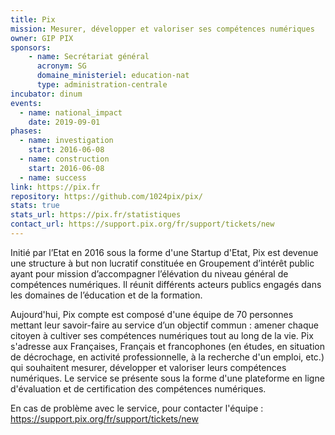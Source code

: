 ```yaml
---
title: Pix
mission: Mesurer, développer et valoriser ses compétences numériques
owner: GIP PIX
sponsors: 
    - name: Secrétariat général
      acronym: SG
      domaine_ministeriel: education-nat
      type: administration-centrale
incubator: dinum
events:
  - name: national_impact
    date: 2019-09-01
phases:
  - name: investigation
    start: 2016-06-08
  - name: construction
    start: 2016-06-08
  - name: success
link: https://pix.fr
repository: https://github.com/1024pix/pix/
stats: true
stats_url: https://pix.fr/statistiques
contact_url: https://support.pix.org/fr/support/tickets/new
---
```


Initié par l’Etat en 2016 sous la forme d'une Startup d'Etat, Pix est devenue une structure à but non lucratif constituée en Groupement d’intérêt public ayant pour mission d’accompagner l’élévation du niveau général de compétences numériques. Il réunit différents acteurs publics engagés dans les domaines de l’éducation et de la formation.

Aujourd'hui, Pix compte est composé d'une équipe de 70 personnes mettant leur savoir-faire au service d’un objectif commun : amener chaque citoyen à cultiver ses compétences numériques tout au long de la vie. Pix s'adresse aux Françaises, Français et francophones (en études, en situation de décrochage, en activité professionnelle, à la recherche d'un emploi, etc.) qui souhaitent mesurer, développer et valoriser leurs compétences numériques. Le service se présente sous la forme d'une plateforme en ligne d'évaluation et de certification des compétences numériques.

En cas de problème avec le service, pour contacter l'équipe : https://support.pix.org/fr/support/tickets/new




